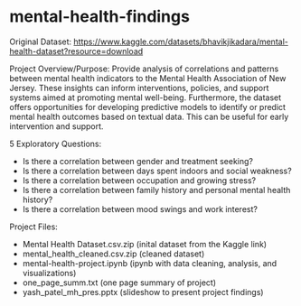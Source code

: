 # mental-health-findings

Original Dataset: https://www.kaggle.com/datasets/bhavikjikadara/mental-health-dataset?resource=download

Project Overview/Purpose: Provide analysis of correlations and patterns between mental health indicators to the Mental Health Association of New Jersey. These insights can inform interventions, policies, and support systems aimed at promoting mental well-being. Furthermore, the dataset offers opportunities for developing predictive models to identify or predict mental health outcomes based on textual data. This can be useful for early intervention and support.

5 Exploratory Questions: 
- Is there a correlation between gender and treatment seeking?
- Is there a correlation between days spent indoors and social weakness?
- Is there a correlation between occupation and growing stress?
- Is there a correlation between family history and personal mental health history?
- Is there a correlation between mood swings and work interest?

Project Files:
- Mental Health Dataset.csv.zip (inital dataset from the Kaggle link)
- mental_health_cleaned.csv.zip (cleaned dataset)
- mental-health-project.ipynb (ipynb with data cleaning, analysis, and visualizations)
- one_page_summ.txt (one page summary of project)
- yash_patel_mh_pres.pptx (slideshow to present project findings)
